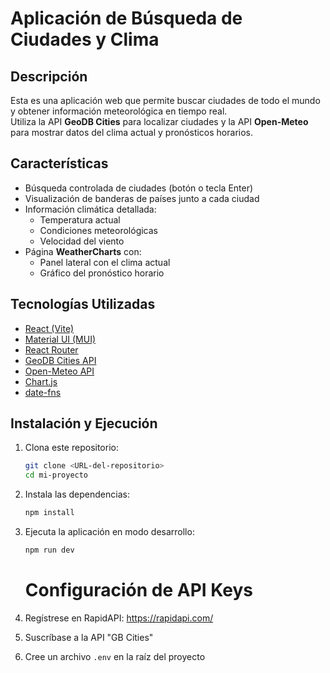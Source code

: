 # Aplicación de Búsqueda de Ciudades y Clima

## Descripción
Esta es una aplicación web que permite buscar ciudades de todo el mundo y obtener información meteorológica en tiempo real.  
Utiliza la API **GeoDB Cities** para localizar ciudades y la API **Open-Meteo** para mostrar datos del clima actual y pronósticos horarios.

## Características
- Búsqueda controlada de ciudades (botón o tecla Enter)
- Visualización de banderas de países junto a cada ciudad
- Información climática detallada:
  - Temperatura actual
  - Condiciones meteorológicas
  - Velocidad del viento
- Página **WeatherCharts** con:
  - Panel lateral con el clima actual
  - Gráfico del pronóstico horario

## Tecnologías Utilizadas
- [React (Vite)](https://vitejs.dev/)
- [Material UI (MUI)](https://mui.com/)
- [React Router](https://reactrouter.com/)
- [GeoDB Cities API](https://rapidapi.com/wirefreethought/api/geodb-cities/)
- [Open-Meteo API](https://open-meteo.com/)
- [Chart.js](https://www.chartjs.org/)
- [date-fns](https://date-fns.org/)

## Instalación y Ejecución

1. Clona este repositorio:
   ```bash
   git clone <URL-del-repositorio>
   cd mi-proyecto
   ```
2. Instala las dependencias:
   ```bash
   npm install
   ```
3. Ejecuta la aplicación en modo desarrollo:
   ```bash
   npm run dev
   ```
   # Configuración de API Keys

1. Regístrese en RapidAPI: https://rapidapi.com/
2. Suscríbase a la API "GB Cities"
3. Cree un archivo `.env` en la raíz del proyecto